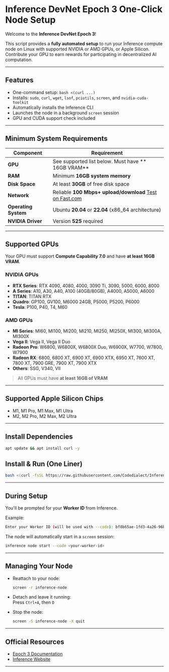 
# Inference DevNet Epoch 3 One-Click Node Setup

Welcome to the **Inference DevNet Epoch 3**!

This script provides a **fully automated setup** to run your Inference compute node on Linux with supported NVIDIA or AMD GPUs, or Apple Silicon. Contribute your GPU to earn rewards for participating in decentralized AI computation.

---

## Features

- One-command setup: `bash <(curl ...)`
- Installs: `sudo`, `curl`, `wget`, `lsof`, `pciutils`, `screen`, and `nvidia-cuda-toolkit`
- Automatically installs the Inference CLI
- Launches the node in a background `screen` session
- GPU and CUDA support check included

---

## Minimum System Requirements

| Component           | Requirement                                                   |
|---------------------|---------------------------------------------------------------|
| **GPU**             | See supported list below. Must have ** 16GB VRAM**           |
| **RAM**             | Minimum **16GB system memory**                                |
| **Disk Space**      | At least **30GB** of free disk space                          |
| **Network**         | Reliable **100 Mbps+ upload/download** [Test on Fast.com](https://fast.com) |
| **Operating System**| Ubuntu **20.04** or **22.04** (x86_64 architecture)           |
| **NVIDIA Driver**   | Version **525** required                                    |

---

## Supported GPUs

Your GPU must support **Compute Capability 7.0** and have **at least 16GB VRAM**.

### NVIDIA GPUs

- **RTX Series**: RTX 4090, 4080, 4000, 3090 Ti, 3090, 5000, 6000, 8000  
- **A Series**: A10, A30, A40, A100 (40GB/80GB), A4000, A5000, A6000  
- **TITAN**: TITAN RTX  
- **Quadro**: GP100, GV100, M6000 24GB, P5000, P5200, P6000  
- **Tesla**: P100, P40, T4, M60  

### AMD GPUs

- **MI Series**: MI60, MI100, MI200, MI210, MI250, MI250X, MI300, MI300A, MI300X  
- **Vega II**: Vega II, Vega II Duo  
- **Radeon Pro**: W6800, W6800X, W6800X Duo, W6900X, W7700, W7800, W7900  
- **Radeon RX**: 6800, 6800 XT, 6900 XT, 6900 XTX, 6950 XT, 7600 XT, 7800 XT, 7900 GRE, 7900 XT, 7900 XTX  
- **Others**: SSG, V340, VII  

>  All GPUs must have **at least 16GB of VRAM**

---

## Supported Apple Silicon Chips

- M1, M1 Pro, M1 Max, M1 Ultra  
- M2, M2 Pro, M2 Max, M2 Ultra

---

## Install Dependencies 
```bash
apt update && apt install curl -y
```

## Install & Run (One Liner)

```bash
bash <(curl -fsSL https://raw.githubusercontent.com/Codedialect/Inference-kuzco/main/setup-inference-node.sh)
```

---

## During Setup

You'll be prompted for your **Worker ID** from Inference.

Example:

```bash
Enter your Worker ID (will be used with --code): bf8b65ae-1fd3-4a26-96b7-cfcf219092c7
```

The node will automatically start in a `screen` session:

```bash
inference node start --code <your-worker-id>
```

---

## Managing Your Node

- Reattach to your node:
  ```bash
  screen -r inference-node
  ```

- Detach and leave it running:  
  Press `Ctrl+A`, then `D`

- Stop the node:
  ```bash
  screen -S inference-node -X quit
  ```

---

## Official Resources

-  [Epoch 3 Documentation](https://docs.devnet.inference.net/devnet-epoch-3/overview)  
-  [Inference Website](https://inference.net)

---
